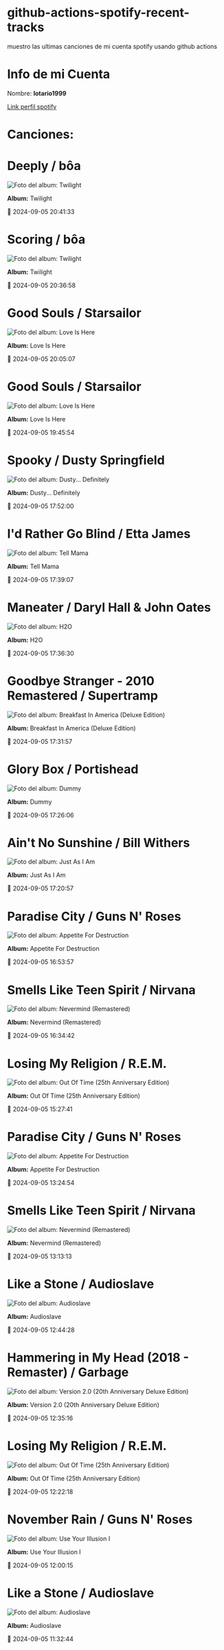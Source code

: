 

# github-actions-spotify-recent-tracks        

muestro las ultimas canciones de mi cuenta spotify usando github actions

# Info de mi Cuenta
Nombre: **lotario1999**

[Link perfil spotify](https://open.spotify.com/user/lotario1999)

# Canciones:



# **Deeply** / bôa

![Foto del album: Twilight](https://i.scdn.co/image/ab67616d00001e029e030b804258dc2017ad859f)

**Album:** Twilight

📅 2024-09-05 20:41:33


# **Scoring** / bôa

![Foto del album: Twilight](https://i.scdn.co/image/ab67616d00001e029e030b804258dc2017ad859f)

**Album:** Twilight

📅 2024-09-05 20:36:58


# **Good Souls** / Starsailor

![Foto del album: Love Is Here](https://i.scdn.co/image/ab67616d00001e02b2558d8082f26c1b2e0b7e59)

**Album:** Love Is Here

📅 2024-09-05 20:05:07


# **Good Souls** / Starsailor

![Foto del album: Love Is Here](https://i.scdn.co/image/ab67616d00001e02b2558d8082f26c1b2e0b7e59)

**Album:** Love Is Here

📅 2024-09-05 19:45:54


# **Spooky** / Dusty Springfield

![Foto del album: Dusty... Definitely](https://i.scdn.co/image/ab67616d00001e023e4dc299094d31ee68fdfe78)

**Album:** Dusty... Definitely

📅 2024-09-05 17:52:00


# **I'd Rather Go Blind** / Etta James

![Foto del album: Tell Mama](https://i.scdn.co/image/ab67616d00001e027649604d1b27be1c78c466e9)

**Album:** Tell Mama

📅 2024-09-05 17:39:07


# **Maneater** / Daryl Hall & John Oates

![Foto del album: H2O](https://i.scdn.co/image/ab67616d00001e02cfe4163cbb6d12f3ec15898e)

**Album:** H2O

📅 2024-09-05 17:36:30


# **Goodbye Stranger - 2010 Remastered** / Supertramp

![Foto del album: Breakfast In America (Deluxe Edition)](https://i.scdn.co/image/ab67616d00001e025405ef9e393f5f1e53b4b42e)

**Album:** Breakfast In America (Deluxe Edition)

📅 2024-09-05 17:31:57


# **Glory Box** / Portishead

![Foto del album: Dummy](https://i.scdn.co/image/ab67616d00001e02dc20397b139223620af148f6)

**Album:** Dummy

📅 2024-09-05 17:26:06


# **Ain't No Sunshine** / Bill Withers

![Foto del album: Just As I Am](https://i.scdn.co/image/ab67616d00001e02e1e350d06ffebd2e19e047ce)

**Album:** Just As I Am

📅 2024-09-05 17:20:57


# **Paradise City** / Guns N' Roses

![Foto del album: Appetite For Destruction](https://i.scdn.co/image/ab67616d00001e0221ebf49b3292c3f0f575f0f5)

**Album:** Appetite For Destruction

📅 2024-09-05 16:53:57


# **Smells Like Teen Spirit** / Nirvana

![Foto del album: Nevermind (Remastered)](https://i.scdn.co/image/ab67616d00001e02fbc71c99f9c1296c56dd51b6)

**Album:** Nevermind (Remastered)

📅 2024-09-05 16:34:42


# **Losing My Religion** / R.E.M.

![Foto del album: Out Of Time (25th Anniversary Edition)](https://i.scdn.co/image/ab67616d00001e02e2dd4e821bcc3f70dc0c8ffd)

**Album:** Out Of Time (25th Anniversary Edition)

📅 2024-09-05 15:27:41


# **Paradise City** / Guns N' Roses

![Foto del album: Appetite For Destruction](https://i.scdn.co/image/ab67616d00001e0221ebf49b3292c3f0f575f0f5)

**Album:** Appetite For Destruction

📅 2024-09-05 13:24:54


# **Smells Like Teen Spirit** / Nirvana

![Foto del album: Nevermind (Remastered)](https://i.scdn.co/image/ab67616d00001e02fbc71c99f9c1296c56dd51b6)

**Album:** Nevermind (Remastered)

📅 2024-09-05 13:13:13


# **Like a Stone** / Audioslave

![Foto del album: Audioslave](https://i.scdn.co/image/ab67616d00001e02a7292b6863258e889b78d787)

**Album:** Audioslave

📅 2024-09-05 12:44:28


# **Hammering in My Head (2018 - Remaster)** / Garbage

![Foto del album: Version 2.0 (20th Anniversary Deluxe Edition)](https://i.scdn.co/image/ab67616d00001e0288ad069d44592dec31db1f95)

**Album:** Version 2.0 (20th Anniversary Deluxe Edition)

📅 2024-09-05 12:35:16


# **Losing My Religion** / R.E.M.

![Foto del album: Out Of Time (25th Anniversary Edition)](https://i.scdn.co/image/ab67616d00001e02e2dd4e821bcc3f70dc0c8ffd)

**Album:** Out Of Time (25th Anniversary Edition)

📅 2024-09-05 12:22:18


# **November Rain** / Guns N' Roses

![Foto del album: Use Your Illusion I](https://i.scdn.co/image/ab67616d00001e02e44963b8bb127552ac761873)

**Album:** Use Your Illusion I

📅 2024-09-05 12:00:15


# **Like a Stone** / Audioslave

![Foto del album: Audioslave](https://i.scdn.co/image/ab67616d00001e02a7292b6863258e889b78d787)

**Album:** Audioslave

📅 2024-09-05 11:32:44

